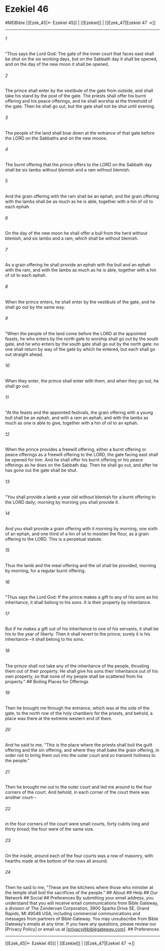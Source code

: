 # Ezekiel 46
#MDBible
[[Ezek_45|← Ezekiel 45]] | [[Ezekiel]] | [[Ezek_47|Ezekiel 47 →]]

***






###### 1 


"Thus says the Lord God: The gate of the inner court that faces east shall be shut on the six working days, but on the Sabbath day it shall be opened, and on the day of the new moon it shall be opened. 





###### 2 


The prince shall enter by the vestibule of the gate from outside, and shall take his stand by the post of the gate. The priests shall offer his burnt offering and his peace offerings, and he shall worship at the threshold of the gate. Then he shall go out, but the gate shall not be shut until evening. 





###### 3 


The people of the land shall bow down at the entrance of that gate before the LORD on the Sabbaths and on the new moons. 





###### 4 


The burnt offering that the prince offers to the LORD on the Sabbath day shall be six lambs without blemish and a ram without blemish. 





###### 5 


And the grain offering with the ram shall be an ephah, and the grain offering with the lambs shall be as much as he is able, together with a hin of oil to each ephah. 





###### 6 


On the day of the new moon he shall offer a bull from the herd without blemish, and six lambs and a ram, which shall be without blemish. 





###### 7 


As a grain offering he shall provide an ephah with the bull and an ephah with the ram, and with the lambs as much as he is able, together with a hin of oil to each ephah. 





###### 8 


When the prince enters, he shall enter by the vestibule of the gate, and he shall go out by the same way. 





###### 9 


"When the people of the land come before the LORD at the appointed feasts, he who enters by the north gate to worship shall go out by the south gate, and he who enters by the south gate shall go out by the north gate: no one shall return by way of the gate by which he entered, but each shall go out straight ahead. 





###### 10 


When they enter, the prince shall enter with them, and when they go out, he shall go out. 





###### 11 


"At the feasts and the appointed festivals, the grain offering with a young bull shall be an ephah, and with a ram an ephah, and with the lambs as much as one is able to give, together with a hin of oil to an ephah. 





###### 12 


When the prince provides a freewill offering, either a burnt offering or peace offerings as a freewill offering to the LORD, the gate facing east shall be opened for him. And he shall offer his burnt offering or his peace offerings as he does on the Sabbath day. Then he shall go out, and after he has gone out the gate shall be shut. 





###### 13 


"You shall provide a lamb a year old without blemish for a burnt offering to the LORD daily; morning by morning you shall provide it. 





###### 14 


And you shall provide a grain offering with it morning by morning, one sixth of an ephah, and one third of a hin of oil to moisten the flour, as a grain offering to the LORD. This is a perpetual statute. 





###### 15 


Thus the lamb and the meal offering and the oil shall be provided, morning by morning, for a regular burnt offering. 





###### 16 


"Thus says the Lord God: If the prince makes a gift to any of his sons as his inheritance, it shall belong to his sons. It is their property by inheritance. 





###### 17 


But if he makes a gift out of his inheritance to one of his servants, it shall be his to the year of liberty. Then it shall revert to the prince; surely it is his inheritance--it shall belong to his sons. 





###### 18 


The prince shall not take any of the inheritance of the people, thrusting them out of their property. He shall give his sons their inheritance out of his own property, so that none of my people shall be scattered from his property." ## Boiling Places for Offerings 





###### 19 


Then he brought me through the entrance, which was at the side of the gate, to the north row of the holy chambers for the priests, and behold, a place was there at the extreme western end of them. 





###### 20 


And he said to me, "This is the place where the priests shall boil the guilt offering and the sin offering, and where they shall bake the grain offering, in order not to bring them out into the outer court and so transmit holiness to the people." 





###### 21 


Then he brought me out to the outer court and led me around to the four corners of the court. And behold, in each corner of the court there was another court-- 





###### 22 


in the four corners of the court were small courts, forty cubits long and thirty broad; the four were of the same size. 





###### 23 


On the inside, around each of the four courts was a row of masonry, with hearths made at the bottom of the rows all around. 





###### 24 


Then he said to me, "These are the kitchens where those who minister at the temple shall boil the sacrifices of the people." ## About ## Help ## Our Network ## Social ## Preferences By submitting your email address, you understand that you will receive email communications from Bible Gateway, a division of The Zondervan Corporation, 3900 Sparks Drive SE, Grand Rapids, MI 49546 USA, including commercial communications and messages from partners of Bible Gateway. You may unsubscribe from Bible Gateway&rsquo;s emails at any time. If you have any questions, please review our [Privacy Policy] or email us at [privacy@biblegateway.com]. ## Preferences

***

[[Ezek_45|← Ezekiel 45]] | [[Ezekiel]] | [[Ezek_47|Ezekiel 47 →]]
